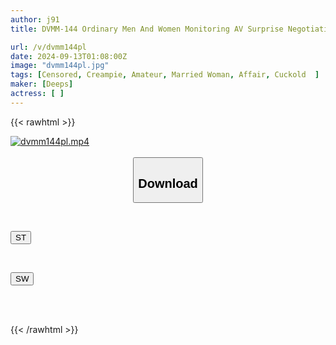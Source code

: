 ```yaml
---
author: j91
title: DVMM-144 Ordinary Men And Women Monitoring AV Surprise Negotiations After A Class Reunion! Will Male And Female Classmates Who Meet Again For The First Time In Over 10 Years Have Continuous Ejaculation Sex For 100,000 Yen Per Shot At A Love Hotel!? 14 ● A Married Man's Penis Is Fully Erect At The Big Tits And Big Ass Of The Class Madonna He Has Been Interested In Since High School, And He Feels Embarrassed But He Is Able To Enjoy The Extraordinary Experience At The Love Hotel...

url: /v/dvmm144pl
date: 2024-09-13T01:08:00Z
image: "dvmm144pl.jpg"
tags: [Censored, Creampie, Amateur, Married Woman, Affair, Cuckold	]
maker: [Deeps]
actress: [ ]
---
```



{{< rawhtml >}}

<div class="video" data-videoid="v9Da3DwAg2C4mdY">
    <a href="javascript:;">
        <img src="/v/dvmm144pl/dvmm144pl.jpg" width="WIDTH" height="HEIGHT" alt="dvmm144pl.mp4" loading="lazy">
    </a>
</div>

<script type="text/javascript" src="https://j91.asia/asset/on-demand-st.js"></script>

<br>
  <link rel="stylesheet" href="https://j91.asia/asset/bs5.css">
  
  <center>
  <button class="btn btn-primary" type="button" data-bs-toggle="collapse" data-bs-target=".multi-collapse" aria-expanded="false" aria-controls="multiCollapseExample1 multiCollapseExample2"><h2>Download</h2></button></center>
</p>
<div class="row">
  <div class="col">
    <div class="collapse multi-collapse" id="multiCollapseExample1">
      <div class="card card-body">
	      	      <br>
<div class="buttons">  
<p><a href="/v/dvmm144pl/st.html" target="_blank"><button class="btn-hover color-3"><i class="fa fa-download"></i> ST</button></a></p></div>
    </div>
  </div>
</div>
  <div class="col">
    <div class="collapse multi-collapse" id="multiCollapseExample2">
      <div class="card card-body">
	      <br>
<div class="buttons">
<p><a href="/v/dvmm144pl/sw.html" target="_blank"><button class="btn-hover color-2"><i class="fa fa-download"></i> SW</button></a></p></div>
<br><br>
      </div>
    </div>
  </div>
</div>

{{< /rawhtml >}}